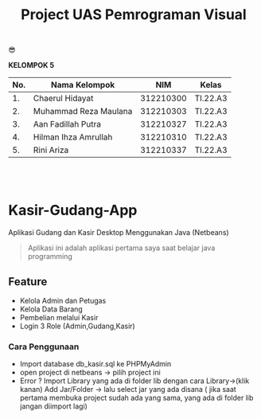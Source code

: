 <h1><p align="center"> Project UAS Pemrograman Visual</h1><br>  😎

**KELOMPOK 5**

| No.| Nama Kelompok | NIM | Kelas |
|----|------------|--------|-------|
| 1. | Chaerul Hidayat | 312210300| TI.22.A3 |
| 2. | Muhammad Reza Maulana |  312210303 | TI.22.A3 |
| 3. | Aan Fadillah Putra  | 312210327 | TI.22.A3 |
| 4. | Hilman Ihza Amrullah  | 312210310 | TI.22.A3 |
| 5. | Rini Ariza  | 312210337 | TI.22.A3 |

<br><br>

# Kasir-Gudang-App
Aplikasi Gudang dan Kasir Desktop Menggunakan Java (Netbeans)
> Aplikasi ini adalah aplikasi pertama saya saat belajar java programming

## Feature
- Kelola Admin dan Petugas
- Kelola Data Barang
- Pembelian melalui Kasir
- Login 3 Role (Admin,Gudang,Kasir)

### Cara Penggunaan
- Import database db_kasir.sql ke PHPMyAdmin
- open project di netbeans -> pilih project ini
- Error ? Import Library yang ada di folder lib dengan cara Library->(klik kanan) Add Jar/Folder -> lalu select jar yang ada disana ( jika saat pertama membuka project sudah ada yang sama, yang ada di folder lib jangan diimport lagi)
